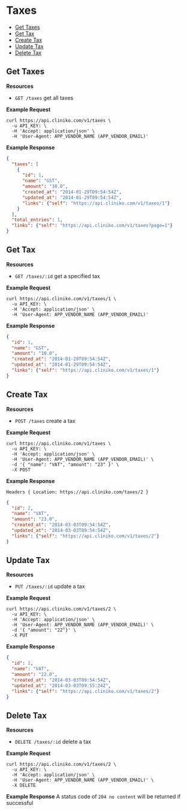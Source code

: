 Taxes
============
* [Get Taxes](#get-taxes "This will return all taxes.")
* [Get Tax](#get-tax "This will return a specified tax.")
* [Create Tax](#create-tax "This will create a tax.")
* [Update Tax](#update-tax "This will update a tax.")
* [Delete Tax](#delete-tax "This will delete a tax.")

Get Taxes
----------------

**Resources**
* ```GET /taxes``` get all taxes

**Example Request**
```shell
curl https://api.cliniko.com/v1/taxes \
  -u API_KEY: \
  -H 'Accept: application/json' \
  -H 'User-Agent: APP_VENDOR_NAME (APP_VENDOR_EMAIL)'
```

**Example Response**
```json
{
  "taxes": [
    {
      "id": 1,
      "name": "GST",
      "amount": "10.0",
      "created_at": "2014-01-29T09:54:54Z",
      "updated_at": "2014-01-29T09:54:54Z",
      "links": {"self": "https://api.cliniko.com/v1/taxes/1"}
    }
  ],
  "total_entries": 1,
  "links": {"self": "https://api.cliniko.com/v1/taxes?page=1"}
}
```

Get Tax
------------

**Resources**
* ```GET /taxes/:id``` get a specified tax

**Example Request**
```shell
curl https://api.cliniko.com/v1/taxes/1 \
  -u API_KEY: \
  -H 'Accept: application/json' \
  -H 'User-Agent: APP_VENDOR_NAME (APP_VENDOR_EMAIL)'
```

**Example Response**
```json
{
  "id": 1,
  "name": "GST",
  "amount": "10.0",
  "created_at": "2014-01-29T09:54:54Z",
  "updated_at": "2014-01-29T09:54:54Z",
  "links": {"self": "https://api.cliniko.com/v1/taxes/1"}
}
```

Create Tax
----------------
**Resources**
* ```POST /taxes``` create a tax

**Example Request**
```shell
curl https://api.cliniko.com/v1/taxes \
  -u API_KEY: \
  -H 'Accept: application/json' \
  -H 'User-Agent: APP_VENDOR_NAME (APP_VENDOR_EMAIL)' \
  -d '{ "name": "VAT", "amount": "23" }' \
  -X POST
```
**Example Response**
```
Headers { Location: https://api.cliniko.com/taxes/2 }
```
```json
{
  "id": 2,
  "name": "VAT",
  "amount": "23.0",
  "created_at": "2014-03-03T09:54:54Z",
  "updated_at": "2014-03-03T09:54:54Z",
  "links": {"self": "https://api.cliniko.com/v1/taxes/2"}
}
```

Update Tax
----------------
**Resources**
* ```PUT /taxes/:id``` update a tax

**Example Request**
```shell
curl https://api.cliniko.com/v1/taxes/2 \
  -u API_KEY: \
  -H 'Accept: application/json' \
  -H 'User-Agent: APP_VENDOR_NAME (APP_VENDOR_EMAIL)' \
  -d '{ "amount": "22"}' \
  -X PUT
```
**Example Response**
```json
{
  "id": 2,
  "name": "VAT",
  "amount": "22.0",
  "created_at": "2014-03-03T09:54:54Z",
  "updated_at": "2014-03-03T09:55:24Z",
  "links": {"self": "https://api.cliniko.com/v1/taxes/2"}
}
```

Delete Tax
----------------
**Resources**
* ```DELETE /taxes/:id``` delete a tax

**Example Request**
```shell
curl https://api.cliniko.com/v1/taxes/2 \
  -u API_KEY: \
  -H 'Accept: application/json' \
  -H 'User-Agent: APP_VENDOR_NAME (APP_VENDOR_EMAIL)' \
  -X DELETE
```
**Example Response**
A status code of `204 no content` will be returned if successful


